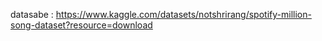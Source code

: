 datasabe : https://www.kaggle.com/datasets/notshrirang/spotify-million-song-dataset?resource=download

